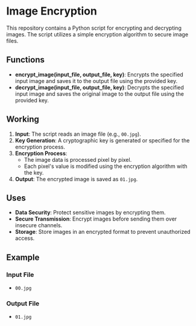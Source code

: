 # Image Encryption

This repository contains a Python script for encrypting and decrypting images. The script utilizes a simple encryption algorithm to secure image files.

## Functions

- **encrypt_image(input_file, output_file, key)**: Encrypts the specified input image and saves it to the output file using the provided key.
- **decrypt_image(input_file, output_file, key)**: Decrypts the specified input image and saves the original image to the output file using the provided key.

## Working

1. **Input**: The script reads an image file (e.g., `00.jpg`).
2. **Key Generation**: A cryptographic key is generated or specified for the encryption process.
3. **Encryption Process**:
   - The image data is processed pixel by pixel.
   - Each pixel's value is modified using the encryption algorithm with the key.
4. **Output**: The encrypted image is saved as `01.jpg`.

## Uses

- **Data Security**: Protect sensitive images by encrypting them.
- **Secure Transmission**: Encrypt images before sending them over insecure channels.
- **Storage**: Store images in an encrypted format to prevent unauthorized access.

## Example

### Input File
- `00.jpg`

### Output File
- `01.jpg`

